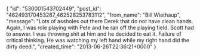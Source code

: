  {
   "id": "530001543702449",
   "post_id": "462493170453287_462528253783112",
   "from_name": "Bill Wiethaup",
   "message": "Lots of assholes out there Derek that do not have clean hands. Again, I was role playing with Pete and he ran off the playing field. Scott had to answer. I was throwing shit at him and he decided to eat it. Failure of critical thinking. He was watching my left hand while my right hand did the dirty deed.",
   "created_time": "2013-06-26T22:36:21+0000"
 }
